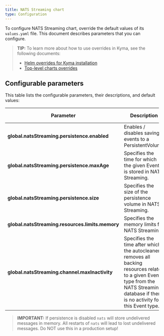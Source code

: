 ```yaml
---
title: NATS Streaming chart
type: Configuration
---
```


To configure NATS Streaming chart, override the default values of its `values.yaml` file. This document describes parameters that you can configure.

>**TIP:** To learn more about how to use overrides in Kyma, see the following documents:
>* [Helm overrides for Kyma installation](/root/kyma/#configuration-helm-overrides-for-kyma-installation)
>* [Top-level charts overrides](/root/kyma/#configuration-helm-overrides-for-kyma-installation-top-level-charts-overrides)

## Configurable parameters

This table lists the configurable parameters, their descriptions, and default values:

| Parameter | Description | Default value |
|-----------|-------------|---------------|
| **global.natsStreaming.persistence.enabled** | Enables / disables saving events to a PersistentVolume | `true` |
| **global.natsStreaming.persistence.maxAge** | Specifies the time for which the given Event is stored in NATS Streaming. | `24h` |
| **global.natsStreaming.persistence.size** | Specifies the size of the persistence volume in NATS Streaming. | `1Gi` |
| **global.natsStreaming.resources.limits.memory** | Specifies the memory limits for NATS Streaming. | `256M` |
| **global.natsStreaming.channel.maxInactivity** | Specifies the time after which the autocleaner removes all backing resources related to a given Event type from the NATS Streaming database if there is no activity for this Event type. | `48h` |

>**IMPORTANT:** If persistence is disabled `nats` will store undelivered messages in memory. All restarts of `nats` will lead to lost undelivered messages. Do NOT use this in a production setup!
